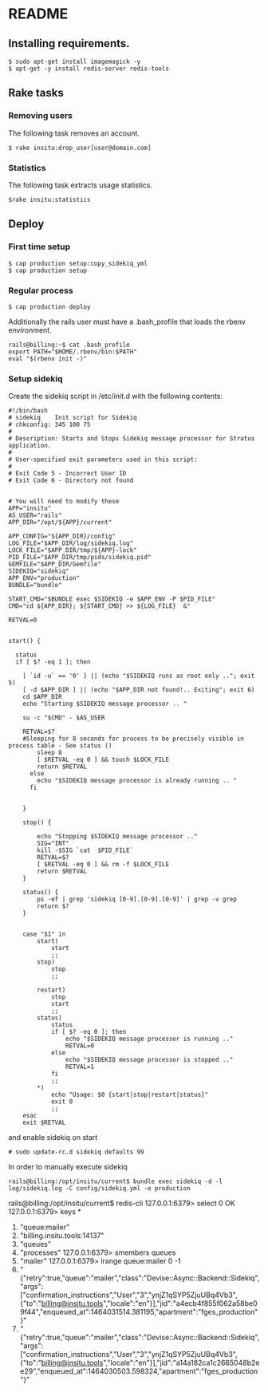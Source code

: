 # README

## Installing requirements.

```
$ sudo apt-get install imagemagick -y
$ apt-get -y install redis-server redis-tools
```

## Rake tasks

### Removing users

The following task removes an account.

```
$ rake insitu:drop_user[user@domain.com]
```

### Statistics

The following task extracts usage statistics.

```
$rake insitu:statistics
```

## Deploy

### First time setup

```
$ cap production setup:copy_sidekiq_yml
$ cap production setup
```

### Regular process

```
$ cap production deploy
```

Additionally the rails user must have a .bash_profile that loads the rbenv environment.

```
rails@billing:~$ cat .bash_profile
export PATH="$HOME/.rbenv/bin:$PATH"
eval "$(rbenv init -)"
```

### Setup sidekiq
Create the sidekiq script in /etc/init.d with the following contents:

```
#!/bin/bash
# sidekiq    Init script for Sidekiq
# chkconfig: 345 100 75
#
# Description: Starts and Stops Sidekiq message processor for Stratus application.
#
# User-specified exit parameters used in this script:
#
# Exit Code 5 - Incorrect User ID
# Exit Code 6 - Directory not found


# You will need to modify these
APP="insitu"
AS_USER="rails"
APP_DIR="/opt/${APP}/current"

APP_CONFIG="${APP_DIR}/config"
LOG_FILE="$APP_DIR/log/sidekiq.log"
LOCK_FILE="$APP_DIR/tmp/${APP}-lock"
PID_FILE="$APP_DIR/tmp/pids/sidekiq.pid"
GEMFILE="$APP_DIR/Gemfile"
SIDEKIQ="sidekiq"
APP_ENV="production"
BUNDLE="bundle"

START_CMD="$BUNDLE exec $SIDEKIQ -e $APP_ENV -P $PID_FILE"
CMD="cd ${APP_DIR}; ${START_CMD} >> ${LOG_FILE}  &"

RETVAL=0


start() {

  status
  if [ $? -eq 1 ]; then

    [ `id -u` == '0' ] || (echo "$SIDEKIQ runs as root only .."; exit 5)
    [ -d $APP_DIR ] || (echo "$APP_DIR not found!.. Exiting"; exit 6)
    cd $APP_DIR
    echo "Starting $SIDEKIQ message processor .. "

    su -c "$CMD" - $AS_USER

    RETVAL=$?
    #Sleeping for 8 seconds for process to be precisely visible in process table - See status ()
        sleep 8
        [ $RETVAL -eq 0 ] && touch $LOCK_FILE
        return $RETVAL
      else
        echo "$SIDEKIQ message processor is already running .. "
      fi
    
    
    }
    
    stop() {
    
        echo "Stopping $SIDEKIQ message processor .."
        SIG="INT"
        kill -$SIG `cat  $PID_FILE`
        RETVAL=$?
        [ $RETVAL -eq 0 ] && rm -f $LOCK_FILE
        return $RETVAL
    }
    
    status() {
        ps -ef | grep 'sidekiq [0-9].[0-9].[0-9]' | grep -v grep
        return $?
    }
    
    
    case "$1" in
        start)
            start
            ;;
        stop)
            stop
            ;;
    
        restart)
            stop
            start
            ;;
        status)
            status
            if [ $? -eq 0 ]; then
                echo "$SIDEKIQ message processor is running .."
                RETVAL=0
            else
                echo "$SIDEKIQ message processor is stopped .."
                RETVAL=1
            fi
            ;;
        *)
            echo "Usage: $0 {start|stop|restart|status}"
            exit 0
            ;;
    esac
    exit $RETVAL
```

and enable sidekiq on start

```
# sudo update-rc.d sidekiq defaults 99
```

In order to manually execute sidekiq

```
rails@billing:/opt/insitu/current$ bundle exec sidekiq -d -l log/sidekiq.log -C config/sidekiq.yml -e production
```


rails@billing:/opt/insitu/current$ redis-cli
127.0.0.1:6379> select 0
OK
127.0.0.1:6379> keys *
1) "queue:mailer"
2) "billing.insitu.tools:14137"
3) "queues"
4) "processes"
127.0.0.1:6379> smembers queues
1) "mailer"
127.0.0.1:6379> lrange queue:mailer 0 -1
1) "{\"retry\":true,\"queue\":\"mailer\",\"class\":\"Devise::Async::Backend::Sidekiq\",\"args\":[\"confirmation_instructions\",\"User\",\"3\",\"ynjZ1qSYP5ZjuUBq4Vb3\",{\"to\":\"billing@insitu.tools\",\"locale\":\"en\"}],\"jid\":\"a4ecb4f855f062a58be09f44\",\"enqueued_at\":1464031514.381195,\"apartment\":\"fges_production\"}"
2) "{\"retry\":true,\"queue\":\"mailer\",\"class\":\"Devise::Async::Backend::Sidekiq\",\"args\":[\"confirmation_instructions\",\"User\",\"3\",\"ynjZ1qSYP5ZjuUBq4Vb3\",{\"to\":\"billing@insitu.tools\",\"locale\":\"en\"}],\"jid\":\"a14a182ca1c2665048b2ee29\",\"enqueued_at\":1464030503.598324,\"apartment\":\"fges_production\"}"